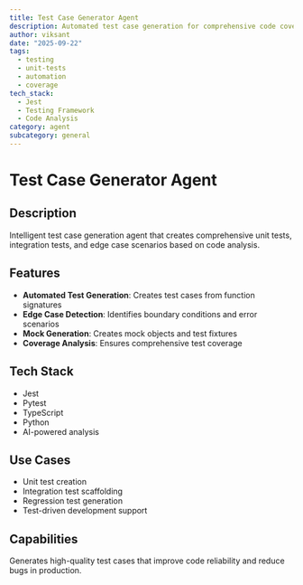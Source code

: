 ```yaml
---
title: Test Case Generator Agent
description: Automated test case generation for comprehensive code coverage
author: viksant
date: "2025-09-22"
tags:
  - testing
  - unit-tests
  - automation
  - coverage
tech_stack:
  - Jest
  - Testing Framework
  - Code Analysis
category: agent
subcategory: general
---
```


# Test Case Generator Agent

## Description
Intelligent test case generation agent that creates comprehensive unit tests, integration tests, and edge case scenarios based on code analysis.

## Features
- **Automated Test Generation**: Creates test cases from function signatures
- **Edge Case Detection**: Identifies boundary conditions and error scenarios
- **Mock Generation**: Creates mock objects and test fixtures
- **Coverage Analysis**: Ensures comprehensive test coverage

## Tech Stack
- Jest
- Pytest
- TypeScript
- Python
- AI-powered analysis

## Use Cases
- Unit test creation
- Integration test scaffolding
- Regression test generation
- Test-driven development support

## Capabilities
Generates high-quality test cases that improve code reliability and reduce bugs in production.